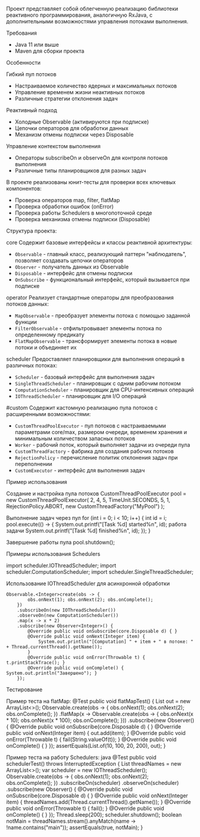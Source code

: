 Проект представляет собой облегченную реализацию библиотеки реактивного программирования, аналогичную RxJava, с дополнительными возможностями управления потоками выполнения.

Требования

- Java 11 или выше
- Maven для сборки проекта

Особенности

Гибкий пул потоков
   - Настраиваемое количество ядерных и максимальных потоков
   - Управление временем жизни неактивных потоков
   - Различные стратегии отклонения задач

Реактивный подход
   - Холодные Observable (активируются при подписке)
   - Цепочки операторов для обработки данных
   - Механизм отмены подписки через Disposable

Управление контекстом выполнения
   - Операторы subscribeOn и observeOn для контроля потоков выполнения
   - Различные типы планировщиков для разных задач

В проекте реализованы юнит-тесты для проверки всех ключевых компонентов:
- Проверка операторов map, filter, flatMap
- Проверка обработки ошибок (onError)
- Проверка работы Schedulers в многопоточной среде
- Проверка механизма отмены подписки (Disposable)

Структура проекта:

core
Содержит базовые интерфейсы и классы реактивной архитектуры:
- `Observable` - главный класс, реализующий паттерн "наблюдатель", позволяет создавать цепочки операторов
- `Observer` - получатель данных из Observable
- `Disposable` - интерфейс для отмены подписки
- `OnSubscribe` - функциональный интерфейс, который вызывается при подписке

operator
Реализует стандартные операторы для преобразования потоков данных:
- `MapObservable` - преобразует элементы потока с помощью заданной функции
- `FilterObservable` - отфильтровывает элементы потока по определенному предикату
- `FlatMapObservable` - трансформирует элементы потока в новые потоки и объединяет их

scheduler
Предоставляет планировщики для выполнения операций в различных потоках:
- `Scheduler` - базовый интерфейс для выполнения задач
- `SingleThreadScheduler` - планировщик с одним рабочим потоком
- `ComputationScheduler` - планировщик для CPU-интенсивных операций
- `IOThreadScheduler` - планировщик для I/O операций

#custom
Содержит кастомную реализацию пула потоков с расширенными возможностями:
- `CustomThreadPoolExecutor` - пул потоков с настраиваемыми параметрами core/max, размером очереди, временем хранения и минимальным количеством запасных потоков
- `Worker` - рабочий поток, который выполняет задачи из очереди пула
- `CustomThreadFactory` - фабрика для создания рабочих потоков
- `RejectionPolicy` - перечисление политик отклонения задач при переполнении
- `CustomExecutor` - интерфейс для выполнения задач

Пример использования

Создание и настройка пула потоков
CustomThreadPoolExecutor pool = new CustomThreadPoolExecutor(
        2, 4, 5, TimeUnit.SECONDS,
        5, 1,
        RejectionPolicy.ABORT,
        new CustomThreadFactory("MyPool")
);

Выполнение задач через пул
for (int i = 0; i < 10; i++) {
    int id = i;
    pool.execute(() -> {
        System.out.printf("[Task %d] started%n", id);
        работа задачи
        System.out.printf("[Task %d] finished%n", id);
    });
}

Завершение работы пула
pool.shutdown();

Примеры использования Schedulers

import scheduler.IOThreadScheduler;
import scheduler.ComputationScheduler;
import scheduler.SingleThreadScheduler;

Использование IOThreadScheduler для асинхронной обработки
```
Observable.<Integer>create(obs -> {
        obs.onNext(1); obs.onNext(2); obs.onComplete();
    })
    .subscribeOn(new IOThreadScheduler())
    .observeOn(new ComputationScheduler())
    .map(x -> x * 2)
    .subscribe(new Observer<Integer>() {
        @Override public void onSubscribe(core.Disposable d) { }
        @Override public void onNext(Integer item) {
            System.out.println("[Computation] " + item + " в потоке: " + Thread.currentThread().getName());
        }
        @Override public void onError(Throwable t) { t.printStackTrace(); }
        @Override public void onComplete() { System.out.println("Завершено"); }
    });
```

Тестирование

Пример теста на flatMap:
@Test
public void flatMapTest() {
    List<Integer> out = new ArrayList<>();
    Observable.<Integer>create(obs -> {
                obs.onNext(1); obs.onNext(2); obs.onComplete();
            })
            .flatMap(x -> Observable.create(obs -> {
                obs.onNext(x * 10); obs.onNext(x * 100); obs.onComplete();
            }))
            .subscribe(new Observer<Integer>() {
                @Override public void onSubscribe(core.Disposable d) { }
                @Override public void onNext(Integer item) { out.add(item); }
                @Override public void onError(Throwable t) { fail(String.valueOf(t)); }
                @Override public void onComplete() { }
            });
    assertEquals(List.of(10, 100, 20, 200), out);
}


Пример теста на работу Schedulers:
java
@Test
public void schedulerTest() throws InterruptedException {
    List<String> threadNames = new ArrayList<>();
    var scheduler = new IOThreadScheduler();
    Observable.<Integer>create(obs -> {
                obs.onNext(1); obs.onNext(2); obs.onComplete();
            })
            .subscribeOn(scheduler)
            .observeOn(scheduler)
            .subscribe(new Observer<Integer>() {
                @Override public void onSubscribe(core.Disposable d) { }
                @Override public void onNext(Integer item) { threadNames.add(Thread.currentThread().getName()); }
                @Override public void onError(Throwable t) { fail(); }
                @Override public void onComplete() { }
            });
    Thread.sleep(200);
    scheduler.shutdown();
    boolean notMain = threadNames.stream().anyMatch(name -> !name.contains("main"));
    assertEquals(true, notMain);
}

